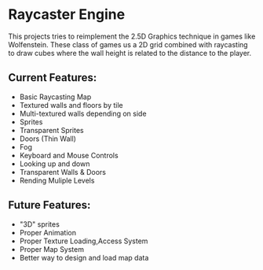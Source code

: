 # Raycaster Engine
This projects tries to reimplement the 2.5D Graphics technique in games like Wolfenstein. These class of games us a 2D grid combined with raycasting to draw cubes where the wall height is related to the distance to the player. 

## Current Features:
- Basic Raycasting Map
- Textured walls and floors by tile
- Multi-textured walls depending on side
- Sprites
- Transparent Sprites
- Doors (Thin Wall)
- Fog
- Keyboard and Mouse Controls
- Looking up and down
- Transparent Walls & Doors
- Rending Muliple Levels

## Future Features:
- "3D" sprites
- Proper Animation
- Proper Texture Loading,Access System
- Proper Map System
- Better way to design and load map data
